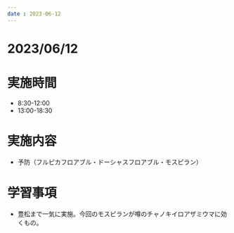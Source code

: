 ```yaml
---
date : 2023-06-12
---
```


# 2023/06/12

# 実施時間
- 8:30-12:00
- 13:00-18:30

# 実施内容
- 予防（フルピカフロアブル・ドーシャスフロアブル・モスピラン）

# 学習事項
- 豊松まで一気に実施。今回のモスピランが噂のチャノキイロアザミウマに効くもの。